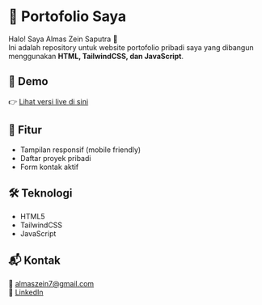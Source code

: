 # 🌟 Portofolio Saya

Halo! Saya Almas Zein Saputra 👋  
Ini adalah repository untuk website portofolio pribadi saya yang dibangun menggunakan **HTML, TailwindCSS, dan JavaScript**.

## 🔗 Demo
👉 [Lihat versi live di sini](https://masseist.github.io/my-portfolio/)

## 🧠 Fitur
- Tampilan responsif (mobile friendly)
- Daftar proyek pribadi
- Form kontak aktif

## 🛠️ Teknologi
- HTML5
- TailwindCSS
- JavaScript

## 📬 Kontak
📧 almaszein7@gmail.com  
🔗 [LinkedIn](https://www.linkedin.com/in/almas-zein-saputra-a29541308)
